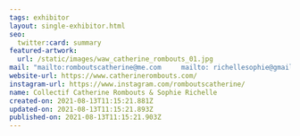 ```yaml
---
tags: exhibitor
layout: single-exhibitor.html
seo:
  twitter:card: summary
featured-artwork:
  url: /static/images/waw_catherine_rombouts_01.jpg
mail: "mailto:romboutscatherine@me.com     mailto: richellesophie@gmail.com\t"
website-url: https://www.catherinerombouts.com/
instagram-url: https://www.instagram.com/romboutscatherine/
name: Collectif Catherine Rombouts & Sophie Richelle
created-on: 2021-08-13T11:15:21.881Z
updated-on: 2021-08-13T11:15:21.893Z
published-on: 2021-08-13T11:15:21.903Z
---
```

